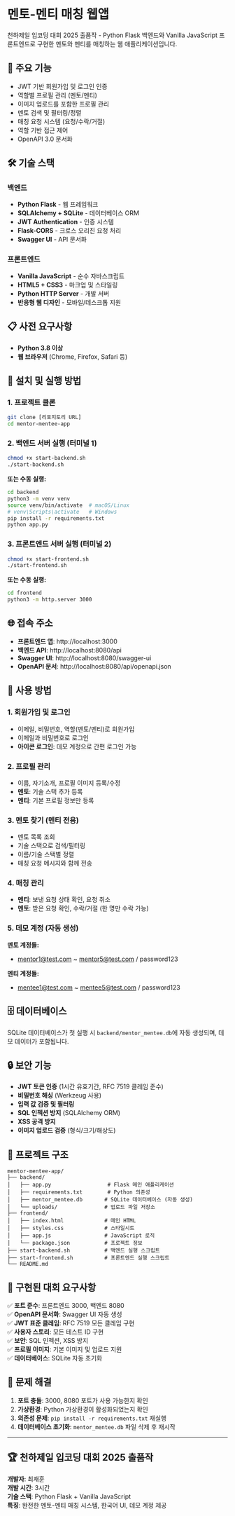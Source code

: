 # 멘토-멘티 매칭 웹앱

천하제일 입코딩 대회 2025 출품작 - Python Flask 백엔드와 Vanilla JavaScript 프론트엔드로 구현한 멘토와 멘티를 매칭하는 웹 애플리케이션입니다.

## 🌟 주요 기능

- JWT 기반 회원가입 및 로그인 인증
- 역할별 프로필 관리 (멘토/멘티)
- 이미지 업로드를 포함한 프로필 관리
- 멘토 검색 및 필터링/정렬
- 매칭 요청 시스템 (요청/수락/거절)
- 역할 기반 접근 제어
- OpenAPI 3.0 문서화

## 🛠 기술 스택

### 백엔드
- **Python Flask** - 웹 프레임워크
- **SQLAlchemy + SQLite** - 데이터베이스 ORM
- **JWT Authentication** - 인증 시스템
- **Flask-CORS** - 크로스 오리진 요청 처리
- **Swagger UI** - API 문서화

### 프론트엔드
- **Vanilla JavaScript** - 순수 자바스크립트
- **HTML5 + CSS3** - 마크업 및 스타일링
- **Python HTTP Server** - 개발 서버
- **반응형 웹 디자인** - 모바일/데스크톱 지원

## 📋 사전 요구사항

- **Python 3.8 이상**
- **웹 브라우저** (Chrome, Firefox, Safari 등)

## 🚀 설치 및 실행 방법

### 1. 프로젝트 클론
```bash
git clone [리포지토리 URL]
cd mentor-mentee-app
```

### 2. 백엔드 서버 실행 (터미널 1)
```bash
chmod +x start-backend.sh
./start-backend.sh
```

**또는 수동 실행:**
```bash
cd backend
python3 -m venv venv
source venv/bin/activate  # macOS/Linux
# venv\Scripts\activate   # Windows
pip install -r requirements.txt
python app.py
```

### 3. 프론트엔드 서버 실행 (터미널 2)
```bash
chmod +x start-frontend.sh
./start-frontend.sh
```

**또는 수동 실행:**
```bash
cd frontend
python3 -m http.server 3000
```

## 🌐 접속 주소

- **프론트엔드 앱**: http://localhost:3000
- **백엔드 API**: http://localhost:8080/api
- **Swagger UI**: http://localhost:8080/swagger-ui
- **OpenAPI 문서**: http://localhost:8080/api/openapi.json

## 📱 사용 방법

### 1. 회원가입 및 로그인
- 이메일, 비밀번호, 역할(멘토/멘티)로 회원가입
- 이메일과 비밀번호로 로그인
- **아이콘 로그인**: 데모 계정으로 간편 로그인 가능

### 2. 프로필 관리
- 이름, 자기소개, 프로필 이미지 등록/수정
- **멘토**: 기술 스택 추가 등록
- **멘티**: 기본 프로필 정보만 등록

### 3. 멘토 찾기 (멘티 전용)
- 멘토 목록 조회
- 기술 스택으로 검색/필터링
- 이름/기술 스택별 정렬
- 매칭 요청 메시지와 함께 전송

### 4. 매칭 관리
- **멘티**: 보낸 요청 상태 확인, 요청 취소
- **멘토**: 받은 요청 확인, 수락/거절 (한 명만 수락 가능)

### 5. 데모 계정 (자동 생성)
**멘토 계정들:**
- mentor1@test.com ~ mentor5@test.com / password123

**멘티 계정들:**
- mentee1@test.com ~ mentee5@test.com / password123

## 🗄 데이터베이스

SQLite 데이터베이스가 첫 실행 시 `backend/mentor_mentee.db`에 자동 생성되며, 데모 데이터가 포함됩니다.

## 🔒 보안 기능

- **JWT 토큰 인증** (1시간 유효기간, RFC 7519 클레임 준수)
- **비밀번호 해싱** (Werkzeug 사용)
- **입력 값 검증 및 필터링**
- **SQL 인젝션 방지** (SQLAlchemy ORM)
- **XSS 공격 방지**
- **이미지 업로드 검증** (형식/크기/해상도)

## 📁 프로젝트 구조

```
mentor-mentee-app/
├── backend/
│   ├── app.py                  # Flask 메인 애플리케이션
│   ├── requirements.txt        # Python 의존성
│   ├── mentor_mentee.db       # SQLite 데이터베이스 (자동 생성)
│   └── uploads/               # 업로드 파일 저장소
├── frontend/
│   ├── index.html             # 메인 HTML
│   ├── styles.css             # 스타일시트
│   ├── app.js                 # JavaScript 로직
│   └── package.json           # 프로젝트 정보
├── start-backend.sh           # 백엔드 실행 스크립트
├── start-frontend.sh          # 프론트엔드 실행 스크립트
└── README.md
```

## 🎯 구현된 대회 요구사항

✅ **포트 준수**: 프론트엔드 3000, 백엔드 8080  
✅ **OpenAPI 문서화**: Swagger UI 자동 생성  
✅ **JWT 표준 클레임**: RFC 7519 모든 클레임 구현  
✅ **사용자 스토리**: 모든 테스트 ID 구현  
✅ **보안**: SQL 인젝션, XSS 방지  
✅ **프로필 이미지**: 기본 이미지 및 업로드 지원  
✅ **데이터베이스**: SQLite 자동 초기화  

## 🐛 문제 해결

1. **포트 충돌**: 3000, 8080 포트가 사용 가능한지 확인
2. **가상환경**: Python 가상환경이 활성화되었는지 확인
3. **의존성 문제**: `pip install -r requirements.txt` 재실행
4. **데이터베이스 초기화**: `mentor_mentee.db` 파일 삭제 후 재시작

---

## 🏆 천하제일 입코딩 대회 2025 출품작

**개발자**: 최재훈  
**개발 시간**: 3시간  
**기술 스택**: Python Flask + Vanilla JavaScript  
**특징**: 완전한 멘토-멘티 매칭 시스템, 한국어 UI, 데모 계정 제공
